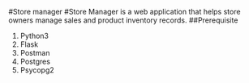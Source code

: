 #Store manager
#Store Manager is a web application that helps store owners manage sales and product inventory records.
##Prerequisite
1. Python3
2. Flask
3. Postman
4. Postgres
5. Psycopg2
